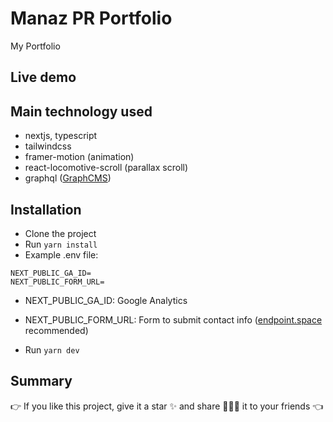 # Manaz PR Portfolio

My Portfolio

## Live demo

## Main technology used

- nextjs, typescript
- tailwindcss
- framer-motion (animation)
- react-locomotive-scroll (parallax scroll)
- graphql ([GraphCMS](https://graphcms.com/))

## Installation

- Clone the project
- Run `yarn install`
- Example .env file:

```env
NEXT_PUBLIC_GA_ID=
NEXT_PUBLIC_FORM_URL=
```

- NEXT_PUBLIC_GA_ID: Google Analytics
- NEXT_PUBLIC_FORM_URL: Form to submit contact info ([endpoint.space](https://www.endpoint.space/) recommended)

- Run `yarn dev`

## Summary

👉 If you like this project, give it a star ✨ and share 👨🏻‍💻 it to your friends 👈
